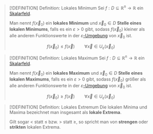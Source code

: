 >[!DEFINITION] Definition: Lokales Minimum
>Sei $f: D\subseteq\mathbb{R}^n\to\mathbb{R}$ ein [Skalarfeld](../Skalarfeld.md).
>
>Man nennt $f(\vec{x}_0)$ ein **lokales Minimum** und $\vec{x}_0\in D$ **Stelle eines lokalen Minimums**,  falls es ein $\varepsilon \gt 0$ gibt, sodass $f(\vec{x}_0)$ kleiner als alle anderen Funktionswerte in der $\varepsilon$[-Umgebung](../../../../../Lineare%20Algebra/Vektoren%20als%20Matrizen/Reelle%20Vektoren/Topologie/Umgebung.md) von $\vec{x}_0$ ist.
>
>$$f(\vec{x}_0) \le f(\vec{x}) \qquad \forall \vec{x}\in U_\varepsilon (\vec{x}_0)$$
>

>[!DEFINITION] Definition: Lokales Maximum
>Sei $f: D\subseteq\mathbb{R}^n\to\mathbb{R}$ ein [Skalarfeld](../Skalarfeld.md).
>
>Man nennt $f(\vec{x}_0)$ ein **lokales Maximum** und $\vec{x}_0\in D$ **Stelle eines lokalen Maximums**,  falls es ein $\varepsilon \gt 0$ gibt, sodass $f(\vec{x}_0)$ größer als alle anderen Funktionswerte in der $\varepsilon$[-Umgebung](../../../../../Lineare%20Algebra/Vektoren%20als%20Matrizen/Reelle%20Vektoren/Topologie/Umgebung.md) von $\vec{x}_0$ ist.
>
>$$f(\vec{x}_0) \ge f(\vec{x}) \qquad \forall \vec{x}\in U_\varepsilon (\vec{x}_0)$$
>

>[!DEFINITION] Definition: Lokales Extremum
>Die lokalen Minima und Maxima bezeichnet man insgesamt als **lokale Extrema**.
>
>Gilt sogar $\lt$ statt $\le$ bzw. $\gt$ statt $\ge$, so spricht man von **strengen** oder **strikten** lokalen Extrema.
